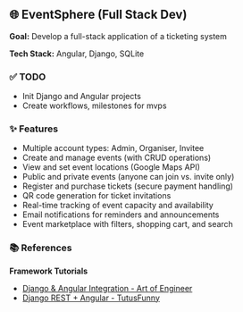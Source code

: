## 🌐 EventSphere (Full Stack Dev)

**Goal:** Develop a full-stack application of a ticketing system

**Tech Stack:** Angular, Django, SQLite

### ✅ TODO
- Init Django and Angular projects
- Create workflows, milestones for mvps

### ✨ Features
- Multiple account types: Admin, Organiser, Invitee  
- Create and manage events (with CRUD operations)  
- View and set event locations (Google Maps API)  
- Public and private events (anyone can join vs. invite only)  
- Register and purchase tickets (secure payment handling)  
- QR code generation for ticket invitations  
- Real-time tracking of event capacity and availability  
- Email notifications for reminders and announcements  
- Event marketplace with filters, shopping cart, and search

### 📚 References
**Framework Tutorials**  
- [Django & Angular Integration - Art of Engineer](https://www.youtube.com/watch?v=1Hc7KlLiU9w&ab_channel=ArtofEngineer)  
- [Django REST + Angular - TutusFunny](https://www.youtube.com/watch?v=CUeR1j2ToGk&ab_channel=TutusFunny)
